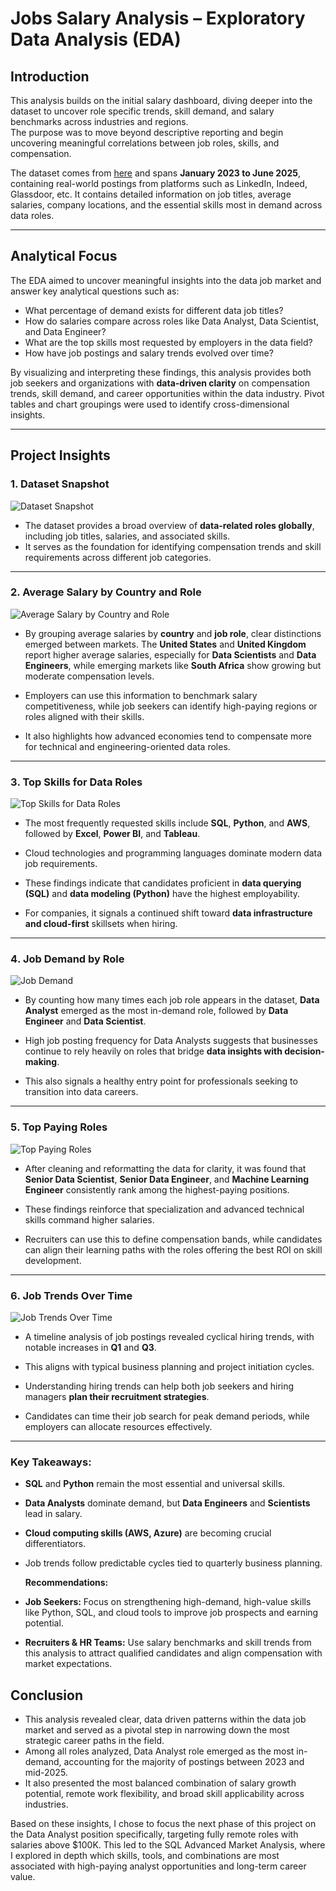 # Jobs Salary Analysis – Exploratory Data Analysis (EDA)

## Introduction

This analysis builds on the initial salary dashboard, diving deeper into the dataset to uncover role specific trends, skill demand, and salary benchmarks across industries and regions.  
The purpose was to move beyond descriptive reporting and begin uncovering meaningful correlations between job roles, skills, and compensation.

The dataset comes from [here](https://www.kaggle.com/datasets/lukebarousse/data-analyst-job-postings-google-search/data) and spans **January 2023 to June 2025**, containing real-world postings from platforms such as LinkedIn, Indeed, Glassdoor, etc. It contains detailed information on job titles, average salaries, company locations, and the essential skills most in demand across data roles.

---   
## Analytical Focus

The EDA aimed to uncover meaningful insights into the data job market and answer key analytical questions such as:

-  What percentage of demand exists for different data job titles?  
-  How do salaries compare across roles like Data Analyst, Data Scientist, and Data Engineer?  
-  What are the top skills most requested by employers in the data field?  
-  How have job postings and salary trends evolved over time?

By visualizing and interpreting these findings, this analysis provides both job seekers and organizations with **data-driven clarity** on compensation trends, skill demand, and career opportunities within the data industry. Pivot tables and chart groupings were used to identify cross-dimensional insights.

---

## Project Insights

### 1️. Dataset Snapshot
![Dataset Snapshot](assets/1_data.png)

- The dataset provides a broad overview of **data-related roles globally**, including job titles, salaries, and associated skills.  
- It serves as the foundation for identifying compensation trends and skill requirements across different job categories.


---

### 2️. Average Salary by Country and Role
![Average Salary by Country and Role](assets/2_avg_country_salary.png)

- By grouping average salaries by **country** and **job role**, clear distinctions emerged between markets. The **United States** and **United Kingdom** report higher average salaries, especially for **Data Scientists** and **Data Engineers**, while emerging markets like **South Africa** show growing but moderate compensation levels.

- Employers can use this information to benchmark salary competitiveness, while job seekers can identify high-paying regions or roles aligned with their skills.
- It also highlights how advanced economies tend to compensate more for technical and engineering-oriented data roles.

---

### 3️. Top Skills for Data Roles
![Top Skills for Data Roles](assets/3_top_data_skills.png)

- The most frequently requested skills include **SQL**, **Python**, and **AWS**, followed by **Excel**, **Power BI**, and **Tableau**.
- Cloud technologies and programming languages dominate modern data job requirements.

- These findings indicate that candidates proficient in **data querying (SQL)** and **data modeling (Python)** have the highest employability.
- For companies, it signals a continued shift toward **data infrastructure and cloud-first** skillsets when hiring.

---

### 4️. Job Demand by Role
![Job Demand](assets/4_roles_in_demand.gif)

- By counting how many times each job role appears in the dataset, **Data Analyst** emerged as the most in-demand role, followed by **Data Engineer** and **Data Scientist**.

 - High job posting frequency for Data Analysts suggests that businesses continue to rely heavily on roles that bridge **data insights with decision-making**.
 - This also signals a healthy entry point for professionals seeking to transition into data careers.

---

### 5️. Top Paying Roles
![Top Paying Roles](assets/5_top_paying_roles.png)

- After cleaning and reformatting the data for clarity, it was found that **Senior Data Scientist**, **Senior Data Engineer**, and **Machine Learning Engineer** consistently rank among the highest-paying positions.

- These findings reinforce that specialization and advanced technical skills command higher salaries.
- Recruiters can use this to define compensation bands, while candidates can align their learning paths with the roles offering the best ROI on skill development.

---

### 6️. Job Trends Over Time
![Job Trends Over Time](assets/6_job_trends.png)

- A timeline analysis of job postings revealed cyclical hiring trends, with notable increases in **Q1** and **Q3**.
- This aligns with typical business planning and project initiation cycles.

- Understanding hiring trends can help both job seekers and hiring managers **plan their recruitment strategies**.
- Candidates can time their job search for peak demand periods, while employers can allocate resources effectively.

---

### Key Takeaways:
- **SQL** and **Python** remain the most essential and universal skills.  
- **Data Analysts** dominate demand, but **Data Engineers** and **Scientists** lead in salary.  
- **Cloud computing skills (AWS, Azure)** are becoming crucial differentiators.  
- Job trends follow predictable cycles tied to quarterly business planning.

  **Recommendations:**
- **Job Seekers:** Focus on strengthening high-demand, high-value skills like Python, SQL, and cloud tools to improve job prospects and earning potential.  
- **Recruiters & HR Teams:** Use salary benchmarks and skill trends from this analysis to attract qualified candidates and align compensation with market expectations.

##  Conclusion

- This analysis revealed clear, data driven patterns within the data job market and served as a pivotal step in narrowing down the most strategic career paths in the field.
- Among all roles analyzed, Data Analyst role emerged as the most in-demand, accounting for the majority of postings between 2023 and mid-2025.
- It also presented the most balanced combination of salary growth potential, remote work flexibility, and broad skill applicability across industries.  

Based on these insights, I chose to focus the next phase of this project on the Data Analyst position specifically, targeting fully remote roles with salaries above $100K. This led to the SQL Advanced Market Analysis, where I explored in depth which skills, tools, and combinations are most associated with high-paying analyst opportunities and long-term career value.


